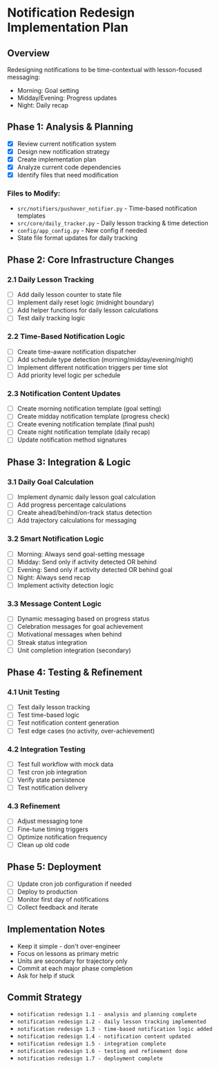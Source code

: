 # Notification Redesign Implementation Plan

## Overview
Redesigning notifications to be time-contextual with lesson-focused messaging:
- Morning: Goal setting
- Midday/Evening: Progress updates  
- Night: Daily recap

## Phase 1: Analysis & Planning
- [x] Review current notification system
- [x] Design new notification strategy
- [x] Create implementation plan
- [x] Analyze current code dependencies
- [x] Identify files that need modification

### Files to Modify:
- `src/notifiers/pushover_notifier.py` - Time-based notification templates
- `src/core/daily_tracker.py` - Daily lesson tracking & time detection
- `config/app_config.py` - New config if needed
- State file format updates for daily tracking

## Phase 2: Core Infrastructure Changes

### 2.1 Daily Lesson Tracking
- [ ] Add daily lesson counter to state file
- [ ] Implement daily reset logic (midnight boundary)
- [ ] Add helper functions for daily lesson calculations
- [ ] Test daily tracking logic

### 2.2 Time-Based Notification Logic
- [ ] Create time-aware notification dispatcher
- [ ] Add schedule type detection (morning/midday/evening/night)
- [ ] Implement different notification triggers per time slot
- [ ] Add priority level logic per schedule

### 2.3 Notification Content Updates
- [ ] Create morning notification template (goal setting)
- [ ] Create midday notification template (progress check)
- [ ] Create evening notification template (final push)
- [ ] Create night notification template (daily recap)
- [ ] Update notification method signatures

## Phase 3: Integration & Logic

### 3.1 Daily Goal Calculation
- [ ] Implement dynamic daily lesson goal calculation
- [ ] Add progress percentage calculations
- [ ] Create ahead/behind/on-track status detection
- [ ] Add trajectory calculations for messaging

### 3.2 Smart Notification Logic
- [ ] Morning: Always send goal-setting message
- [ ] Midday: Send only if activity detected OR behind
- [ ] Evening: Send only if activity detected OR behind goal
- [ ] Night: Always send recap
- [ ] Implement activity detection logic

### 3.3 Message Content Logic
- [ ] Dynamic messaging based on progress status
- [ ] Celebration messages for goal achievement
- [ ] Motivational messages when behind
- [ ] Streak status integration
- [ ] Unit completion integration (secondary)

## Phase 4: Testing & Refinement

### 4.1 Unit Testing
- [ ] Test daily lesson tracking
- [ ] Test time-based logic
- [ ] Test notification content generation
- [ ] Test edge cases (no activity, over-achievement)

### 4.2 Integration Testing
- [ ] Test full workflow with mock data
- [ ] Test cron job integration
- [ ] Verify state persistence
- [ ] Test notification delivery

### 4.3 Refinement
- [ ] Adjust messaging tone
- [ ] Fine-tune timing triggers
- [ ] Optimize notification frequency
- [ ] Clean up old code

## Phase 5: Deployment
- [ ] Update cron job configuration if needed
- [ ] Deploy to production
- [ ] Monitor first day of notifications
- [ ] Collect feedback and iterate

## Implementation Notes
- Keep it simple - don't over-engineer
- Focus on lessons as primary metric
- Units are secondary for trajectory only
- Commit at each major phase completion
- Ask for help if stuck

## Commit Strategy
- `notification redesign 1.1 - analysis and planning complete`
- `notification redesign 1.2 - daily lesson tracking implemented`  
- `notification redesign 1.3 - time-based notification logic added`
- `notification redesign 1.4 - notification content updated`
- `notification redesign 1.5 - integration complete`
- `notification redesign 1.6 - testing and refinement done`
- `notification redesign 1.7 - deployment complete` 